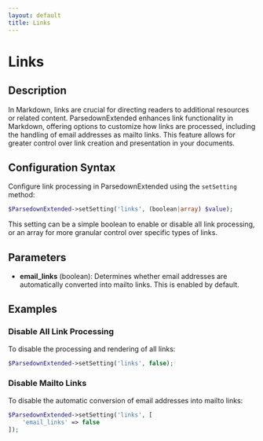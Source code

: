 ```yaml
---
layout: default
title: Links
---
```


# Links

## Description

In Markdown, links are crucial for directing readers to additional resources or related content. ParsedownExtended enhances link functionality in Markdown, offering options to customize how links are processed, including the handling of email addresses as mailto links. This feature allows for greater control over link creation and presentation in your documents.

## Configuration Syntax

Configure link processing in ParsedownExtended using the `setSetting` method:

```php
$ParsedownExtended->setSetting('links', (boolean|array) $value);
```

This setting can be a simple boolean to enable or disable all link processing, or an array for more granular control over specific types of links.

## Parameters

- **email_links** (boolean): Determines whether email addresses are automatically converted into mailto links. This is enabled by default.

## Examples

### Disable All Link Processing

To disable the processing and rendering of all links:

```php
$ParsedownExtended->setSetting('links', false);
```

### Disable Mailto Links

To disable the automatic conversion of email addresses into mailto links:

```php
$ParsedownExtended->setSetting('links', [
    'email_links' => false
]);
```